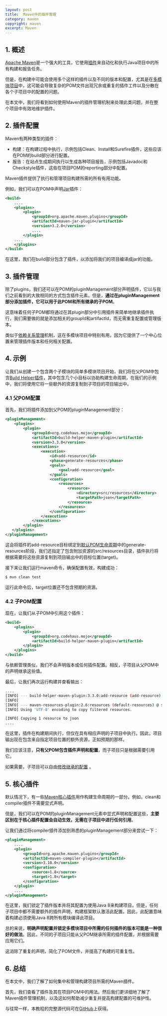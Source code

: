 ```yaml
---
layout: post
title:  Maven中的插件管理
category: maven
copyright: maven
excerpt: Maven
---
```


## 1. 概述

[Apache Maven](https://www.baeldung.com/maven)是一个强大的工具，它使用[插件](https://www.baeldung.com/maven#introduction-10)来自动化和执行Java项目中的所有构建和报告任务。

但是，在构建中可能会使用多个这样的插件以及不同的版本和配置，尤其是在[多模块项目](https://www.baeldung.com/maven-multi-module)中，这可能会导致复杂的POM文件出现冗余或重复的插件工件以及分散在各个子项目中的配置的问题。

在本文中，我们将看到如何使用Maven的插件管理机制来处理此类问题，并在整个项目中有效地维护插件。

## 2. 插件配置

Maven有两种类型的插件：

-   构建：在构建过程中执行，示例包括Clean、Install和Surefire插件，这些应该在POM的build部分进行配置。
-   报告：在站点生成期间执行以生成各种项目报告，示例包括Javadoc和Checkstyle插件，这些在项目POM的reporting部分中配置。

Maven插件提供了执行和管理项目构建所需的所有有用功能。

例如，我们可以在POM中声明[Jar](https://maven.apache.org/plugins/maven-jar-plugin/)插件：

```xml
<build>
    ....
    <plugins>
        <plugin>
            <groupId>org.apache.maven.plugins</groupId>
            <artifactId>maven-jar-plugin</artifactId>
            <version>3.2.0</version>
            ....
        </plugin>
    ....
    </plugins>
</build>
```

在这里，我们在build部分包含了插件，以添加将我们的项目编译成jar的功能。

## 3. 插件管理

除了plugins，我们还可以在POM的pluginManagement部分声明插件，它以与我们之前看到的大致相同的方式包含插件元素。但是，**通过在pluginManagement部分添加插件，它可以用于此POM和所有继承的子POM**。

这意味着任何子POM都将通过在其plugin部分中引用插件来简单地继承插件执行，我们需要做的就是添加相关的groupId和artifactId，而无需重复配置或管理版本。

类似于[依赖关系管理](https://maven.apache.org/guides/introduction/introduction-to-dependency-mechanism.html#dependency-management)机制，这在多模块项目中特别有用，因为它提供了一个中心位置来管理插件版本和任何相关配置。

## 4. 示例

让我们从创建一个包含两个子模块的简单多模块项目开始，我们将在父POM中包含[Build Helper插件](https://www.mojohaus.org/build-helper-maven-plugin/index.html)，其中包含几个小目标以协助构建生命周期，在我们的示例中，我们将使用它将一些额外的资源复制到子项目的项目输出中。

### 4.1 父POM配置

首先，我们将插件添加到父POM的pluginManagement部分：

```xml
<pluginManagement>
    <plugins>
        <plugin>
            <groupId>org.codehaus.mojo</groupId>
            <artifactId>build-helper-maven-plugin</artifactId>
            <version>3.3.0</version>
            <executions>
                <execution>
                    <id>add-resource</id>
                    <phase>generate-resources</phase>
                    <goals>
                        <goal>add-resource</goal>
                    </goals>
                    <configuration>
                        <resources>
                            <resource>
                                <directory>src/resources</directory>
                                <targetPath>json</targetPath>
                            </resource>
                        </resources>
                    </configuration>
                </execution>
            </executions>
        </plugin>
   </plugins>
</pluginManagement>
```

这会将插件的add-resource目标绑定到[默认POM生命周期](https://maven.apache.org/guides/introduction/introduction-to-the-lifecycle.html#Built-in_Lifecycle_Bindings)中的generate-resources阶段，我们还指定了包含附加资源的src/resources目录，插件执行将根据需要将这些资源复制到项目输出中的目标位置(target)。

接下来让我们运行maven命令，确保配置有效，构建成功：

```bash
$ mvn clean test
```

运行此命令后，target位置还不包含预期的资源。

### 4.2 子POM配置

现在，让我们从子POM中引用这个插件：

```xml
<build>
    <plugins>
        <plugin>
            <groupId>org.codehaus.mojo</groupId>
            <artifactId>build-helper-maven-plugin</artifactId>
        </plugin>
    </plugins>
</build>
```

与依赖管理类似，我们不会声明版本或任何插件配置。相反，子项目从父POM中的声明继承这些值。

最后，让我们再次运行构建并查看输出：

```bash
....
[INFO] --- build-helper-maven-plugin:3.3.0:add-resource (add-resource) @ submodule-1 ---
[INFO]
[INFO] --- maven-resources-plugin:2.6:resources (default-resources) @ submodule-1 ---
[INFO] Using 'UTF-8' encoding to copy filtered resources.

[INFO] Copying 1 resource to json
....
```

在这里，插件在构建期间执行，但仅在具有相应声明的子项目中执行。因此，项目输出现在包含来自指定项目位置的额外资源，正如预期的那样。

我们应该注意，**只有父POM包含插件声明和配置**，而子项目只是根据需要引用它。

如果需要，子项目可以自由[修改继承的配置](https://www.baeldung.com/maven-plugin-override-parent) 。

## 5. 核心插件

默认情况下，有一些[Maven核心插件](https://www.baeldung.com/core-maven-plugins)用作构建生命周期的一部分。例如，clean和compiler插件不需要显式声明。

但是，我们可以在POM的pluginManagement元素中显式声明和配置这些，**主要区别在于核心插件配置会自动生效，无需在子项目中进行任何引用**。

让我们通过将compiler插件添加到熟悉的pluginManagement部分来尝试一下：

```xml
<pluginManagement>
    ....
    <plugin>
        <groupId>org.apache.maven.plugins</groupId>
        <artifactId>maven-compiler-plugin</artifactId>
        <version>3.10.0</version>
        <configuration>
            <source>1.8</source>
            <target>1.8</target>
        </configuration>
    </plugin>
    ....
</pluginManagement>
```

在这里，我们锁定了插件版本并将其配置为使用Java 8来构建项目。但是，任何子项目中都不需要额外的插件声明，构建框架默认激活此配置。因此，此配置意味着构建必须使用Java 8跨所有模块编译此项目。

总的来说，**明确声明配置并锁定多模块项目中所需的任何插件的版本可能是一种很好的做法**。因此，不同的子项目只能从父POM继承所需的插件配置，并根据需要应用它们。

这消除了重复的声明，简化了POM文件，并提高了构建的可重复性。

## 6. 总结

在本文中，我们了解了如何集中和管理构建项目所需的Maven插件。

首先，我们查看了插件及其在项目POM中的用法。然后我们更详细地了解了Maven插件管理机制，以及这如何帮助减少重复并提高构建配置的可维护性。

与往常一样，本教程的完整源代码可在[GitHub](https://github.com/tuyucheng7/taketoday-tutorial4j/tree/master/maven.modules)上获得。